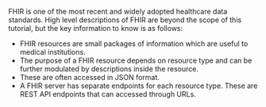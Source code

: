 FHIR is one of the most recent and widely adopted healthcare data standards. High level descriptions of FHIR are beyond the scope of this tutorial, but the key information to know is as follows: 

- FHIR resources are small packages of information which are useful to medical institutions.
- The purpose of a FHIR resource depends on resource type and can be further modulated by descriptions inside the resource.
- These are often accessed in JSON format.
- A FHIR server has separate endpoints for each resource type. These are REST API endpoints that can accessed through URLs.
